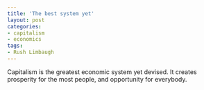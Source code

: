 ```yaml
---
title: 'The best system yet'
layout: post
categories:
- capitalism
- economics
tags:
- Rush Limbaugh
---
```


Capitalism is the greatest economic system yet devised. It creates prosperity for the most people, and opportunity for everybody.